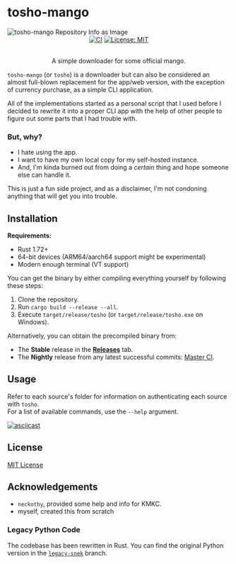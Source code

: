 # tosho-mango

<picture>
  <source media="(prefers-color-scheme: dark)" srcset="https://socialify.git.ci/noaione/tosho-mango/image?description=1&font=Rokkitt&forks=1&issues=1&language=1&name=1&owner=1&pulls=1&stargazers=1&theme=Dark">
  <img alt="tosho-mango Repository Info as Image" src="https://socialify.git.ci/noaione/tosho-mango/image?description=1&font=Rokkitt&forks=1&issues=1&language=1&name=1&owner=1&pulls=1&stargazers=1&theme=Light">
</picture>

<div align="center">
  <a href="https://github.com/noaione/tosho-mango/actions/workflows/ci.yml"><img src="https://github.com/noaione/tosho-mango/actions/workflows/ci.yml/badge.svg" alt="CI" /></a>
  <a href="https://github.com/noaione/tosho-mango/blob/master/LICENSE"><img src="https://img.shields.io/github/license/noaione/tosho-mango" alt="License: MIT" /></a>
  <br /><br />
  <p>A simple downloader for some official mango.</p>
</div>

`tosho-mango` (or `tosho`) is a downloader but can also be considered an almost full-blown replacement for the app/web version, with the exception of currency purchase, as a simple CLI application.

All of the implementations started as a personal script that I used before I decided to rewrite it into a proper CLI app with the help of other people to figure out some parts that I had trouble with.

### But, why?
- I hate using the app.
- I want to have my own local copy for my self-hosted instance.
- And, I'm kinda burned out from doing a *certain* thing and hope someone else can handle it.

This is just a fun side project, and as a disclaimer, I'm not condoning anything that will get you into trouble.

## Installation

**Requirements:**
- Rust 1.72+
- 64-bit devices (ARM64/aarch64 support might be experimental)
- Modern enough terminal (VT support)

You can get the binary by either compiling everything yourself by following these steps:
1. Clone the repository.
2. Run `cargo build --release --all`.
3. Execute `target/release/tosho` (or `target/release/tosho.exe` on Windows).

Alternatively, you can obtain the precompiled binary from:
- The **Stable** release in the **[Releases](https://github.com/noaione/tosho-mango/releases)** tab.
- The **Nightly** release from any latest successful commits: [Master CI](https://github.com/noaione/tosho-mango/actions/workflows/ci.yml?query=branch%3Amaster).

## Usage

Refer to each source's folder for information on authenticating each source with `tosho`.<br />
For a list of available commands, use the `--help` argument.

[![asciicast](https://asciinema.org/a/636303.svg)](https://asciinema.org/a/636303)

## License

[MIT License](LICENSE)

## Acknowledgements

- `neckothy`, provided some help and info for KMKC.
- myself, created this from scratch

### Legacy Python Code

The codebase has been rewritten in Rust. You can find the original Python version in the [`legacy-snek`](https://github.com/noaione/tosho-mango/tree/legacy-snek) branch.
